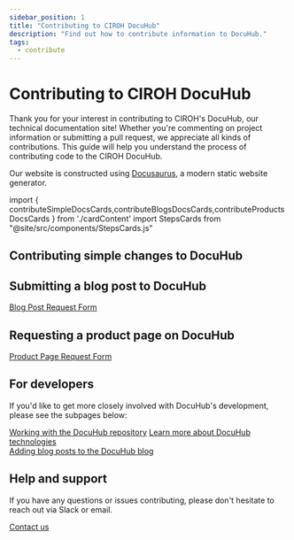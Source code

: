 ```yaml
---
sidebar_position: 1
title: "Contributing to CIROH DocuHub"
description: "Find out how to contribute information to DocuHub."
tags:
  - contribute
---
```



# Contributing to CIROH DocuHub

Thank you for your interest in contributing to CIROH's DocuHub, our technical documentation site! Whether you're commenting on project information or submitting a pull request, we appreciate all kinds of contributions. This guide will help you understand the process of contributing code to the CIROH DocuHub.

Our website is constructed using [Docusaurus](https://docusaurus.io/), a modern static website generator.

import { contributeSimpleDocsCards,contributeBlogsDocsCards,contributeProductsDocsCards } from './cardContent'
import StepsCards from "@site/src/components/StepsCards.js"

## Contributing simple changes to DocuHub

<StepsCards
  steps={contributeSimpleDocsCards}
  containerId="add-docs-steps"
/>

## Submitting a blog post to DocuHub
<StepsCards
  steps={contributeBlogsDocsCards}
  containerId="add-blogs-steps"
/>

<div style={{'display':'flex', 'justifyContent':'center'}}>
  <a class="button button--active button--primary" href="https://github.com/CIROH-UA/ciroh-ua_website/issues/new?assignees=&labels=on-prem&projects=&template=blog-request.md">Blog Post Request Form</a>
</div>

## Requesting a product page on DocuHub
<StepsCards
  steps={contributeProductsDocsCards}
  containerId="add-product-steps"
/>

<div style={{'display':'flex', 'justifyContent':'center'}}>
  <a class="button button--active button--primary" href="https://github.com/CIROH-UA/ciroh-ua_website/issues/new?assignees=&labels=on-prem&projects=&template=product-request.md">Product Page Request Form</a>
</div>

## For developers
If you'd like to get more closely involved with DocuHub's development, please see the subpages below:

<div style={{'display':'flex', 'justifyContent':'center'}}>
  <a class="button button--active button--primary" href="/docs/contribute/repository" style={{'marginLeft':'1rem','marginRight':'1rem'}}>Working with the DocuHub repository</a>
  <a class="button button--active button--primary" href="/docs/contribute/technologies" style={{'marginLeft':'1rem','marginRight':'1rem'}}>Learn more about DocuHub technologies</a>
</div>
<div style={{'display':'flex', 'justifyContent':'center', 'marginTop':'1rem'}}>
  <a class="button button--active button--primary" href="/docs/contribute/blog" style={{'marginLeft':'1rem','marginRight':'1rem'}}>Adding blog posts to the DocuHub blog</a>
</div>

## Help and support
If you have any questions or issues contributing, please don't hesitate to reach out via Slack or email.

<a class="button button--active button--primary" href="/contact">Contact us</a>


